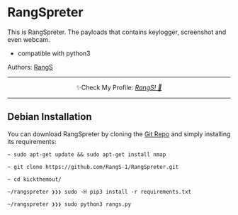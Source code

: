 # RangSpreter
This is RangSpreter. The payloads that contains keylogger, screenshot and even webcam.

- compatible with python3

Authors: [RangS](mailto:rangga19sj@gmail.com)

-------------

<p align="center">✨Check My Profile: <a href="https://nikolaskama.me/kickthemout-v2-0/"><i>RangS! 🎉</i></a></p>

-------------

## Debian Installation

You can download RangSpreter by cloning the [Git Repo](https://github.com/RangS-1/rangspreter) and simply installing its requirements:

```
~ sudo apt-get update && sudo apt-get install nmap

~ git clone https://github.com/RangS-1/RangSpreter.git

~ cd kickthemout/

~/rangspreter ❯❯❯ sudo -H pip3 install -r requirements.txt

~/rangspreter ❯❯❯ sudo python3 rangs.py
```

    
